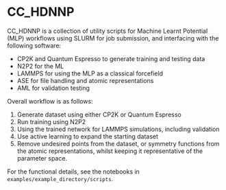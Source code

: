 # CC_HDNNP

CC_HDNNP is a collection of utility scripts for Machine Learnt Potential (MLP) workflows using SLURM for job submission, and interfacing with the following software:
  - CP2K and Quantum Espresso to generate training and testing data
  - N2P2 for the ML
  - LAMMPS for using the MLP as a classical forcefield
  - ASE for file handling and atomic representations
  - AML for validation testing

Overall workflow is as follows:
  1. Generate dataset using either CP2K or Quantum Espresso
  2. Run training using N2P2
  3. Using the trained network for LAMMPS simulations, including validation
  4. Use active learning to expand the starting dataset
  5. Remove undesired points from the dataset, or symmetry functions from the atomic representations, whilst keeping it representative of the parameter space.

For the functional details, see the notebooks in `examples/example_directory/scripts`.
